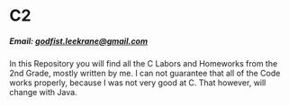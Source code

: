 # C2
##### Email: godfist.leekrane@gmail.com
In this Repository you will find all the C Labors and Homeworks from the 2nd Grade, mostly written by me.
I can not guarantee that all of the Code works properly, because I was not very good at C. That however, will change with Java.
